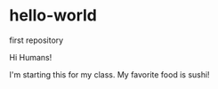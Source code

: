 # hello-world
first repository

Hi Humans!

I'm starting this for my class.
My favorite food is sushi!
